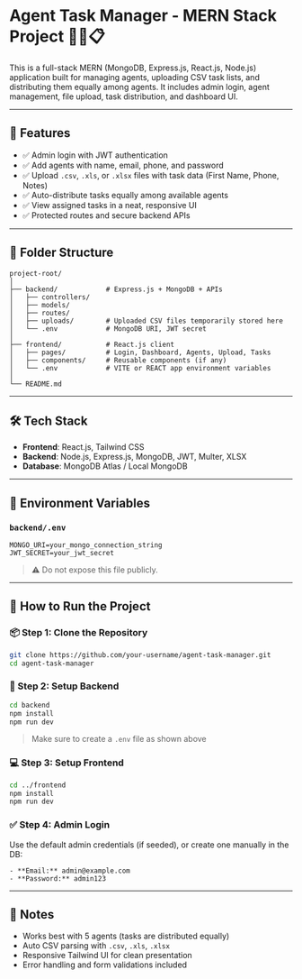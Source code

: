 
# Agent Task Manager - MERN Stack Project 🧑‍💼📋

This is a full-stack MERN (MongoDB, Express.js, React.js, Node.js) application built for managing agents, uploading CSV task lists, and distributing them equally among agents. It includes admin login, agent management, file upload, task distribution, and dashboard UI.

---

## 🚀 Features

- ✅ Admin login with JWT authentication
- ✅ Add agents with name, email, phone, and password
- ✅ Upload `.csv`, `.xls`, or `.xlsx` files with task data (First Name, Phone, Notes)
- ✅ Auto-distribute tasks equally among available agents
- ✅ View assigned tasks in a neat, responsive UI
- ✅ Protected routes and secure backend APIs

---

## 📁 Folder Structure

```
project-root/
│
├── backend/            # Express.js + MongoDB + APIs
│   ├── controllers/
│   ├── models/
│   ├── routes/
│   ├── uploads/        # Uploaded CSV files temporarily stored here
│   └── .env            # MongoDB URI, JWT secret
│
├── frontend/           # React.js client
│   ├── pages/          # Login, Dashboard, Agents, Upload, Tasks
│   ├── components/     # Reusable components (if any)
│   └── .env            # VITE or REACT app environment variables
│
└── README.md
```

---

## 🛠️ Tech Stack

- **Frontend**: React.js, Tailwind CSS
- **Backend**: Node.js, Express.js, MongoDB, JWT, Multer, XLSX
- **Database**: MongoDB Atlas / Local MongoDB

---

## 🔐 Environment Variables

### `backend/.env`

```
MONGO_URI=your_mongo_connection_string
JWT_SECRET=your_jwt_secret
```

> ⚠️ Do not expose this file publicly.

---

## 🧪 How to Run the Project

### 📦 Step 1: Clone the Repository

```bash
git clone https://github.com/your-username/agent-task-manager.git
cd agent-task-manager
```

### 🔧 Step 2: Setup Backend

```bash
cd backend
npm install
npm run dev
```

> Make sure to create a `.env` file as shown above

### 💻 Step 3: Setup Frontend

```bash
cd ../frontend
npm install
npm run dev
```

### ✅ Step 4: Admin Login

Use the default admin credentials (if seeded), or create one manually in the DB:

```
- **Email:** admin@example.com  
- **Password:** admin123
```

---

## 📌 Notes

- Works best with 5 agents (tasks are distributed equally)
- Auto CSV parsing with `.csv`, `.xls`, `.xlsx`
- Responsive Tailwind UI for clean presentation
- Error handling and form validations included
